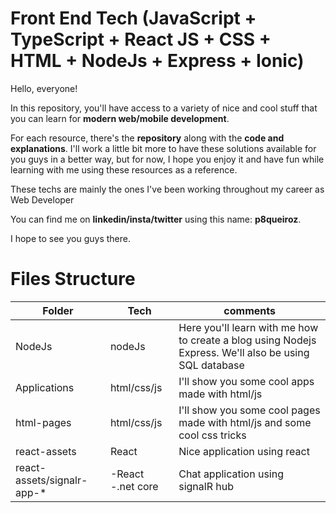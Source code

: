 # Front End Tech (JavaScript + TypeScript + React JS + CSS + HTML + NodeJs + Express + Ionic)

Hello, everyone! 


In this repository, you'll have access to a variety of nice and cool stuff that you can learn for **modern web/mobile development**. 

 For each resource, there's the **repository** along with the **code and explanations**. I'll work a little bit more to have these solutions available for you guys in a better way, but for now, I hope you enjoy it and have fun while learning with me using these resources as a reference. 

These techs are mainly the ones I've been working throughout my career as Web Developer
 
You can find me on **linkedin/insta/twitter** using this name: **p8queiroz**.

 I hope to see you guys there.

# Files Structure


|Folder| Tech | comments
|--|--|--|
|NodeJs|nodeJs|Here you'll learn with me how to create a blog using Nodejs Express. We'll also be using SQL database |
|Applications|html/css/js|I'll show you some cool apps made with html/js|
|html-pages|html/css/js|I'll show you some cool pages made with html/js and some cool css tricks|
|react-assets|React|Nice application using react|
|react-assets/signalr-app-*| -React -.net core |Chat application using signalR hub|



